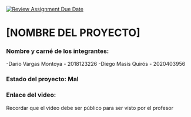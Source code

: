 [![Review Assignment Due Date](https://classroom.github.com/assets/deadline-readme-button-24ddc0f5d75046c5622901739e7c5dd533143b0c8e959d652212380cedb1ea36.svg)](https://classroom.github.com/a/tN8OxqrM)
# [NOMBRE DEL PROYECTO]
### Nombre y carné de los integrantes: 
-Dario Vargas Montoya - 2018123226
-Diego Masís Quirós - 2020403956

### Estado del proyecto: Mal
### Enlace del video:
Recordar que el video debe ser público para ser visto por el profesor
